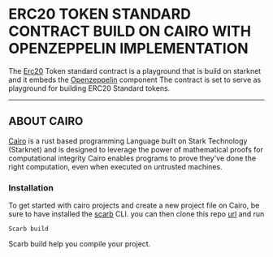 # ERC20 TOKEN STANDARD CONTRACT BUILD ON CAIRO WITH OPENZEPPELIN IMPLEMENTATION
The [Erc20](https://github.com/starknet-edu/starknet-erc20) Token standard contract is a playground that is build on starknet and it embeds the [Openzeppelin](https://github.com/OpenZeppelin/cairo-contracts) component
The contract is set to serve as playground for building ERC20 Standard tokens. 

---

## ABOUT CAIRO
[Cairo](https://book.cairo-lang.org/ch00-00-introduction.html) is a rust based programming Language built on Stark Technology (Starknet) and is designed to leverage the power of mathematical proofs for computational integrity
Cairo enables programs to prove they've done the right computation, even when executed on untrusted machines.

### Installation
To get started with cairo projects and create a new project file on Cairo, be sure to have installed the [scarb](https://github.com/software-mansion/scarb) CLI. you can then clone this repo [url](https://github.com/GitTM527/Cairo-Erc20.git) and run

```
Scarb build
```
Scarb build help you compile your project.
